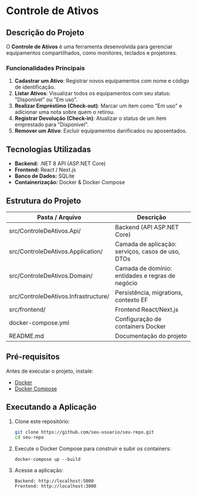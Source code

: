# Controle de Ativos

## Descrição do Projeto

O **Controle de Ativos** é uma ferramenta desenvolvida para gerenciar equipamentos compartilhados, como monitores, teclados e projetores.

### Funcionalidades Principais
1. **Cadastrar um Ativo**: Registrar novos equipamentos com nome e código de identificação.
2. **Listar Ativos**: Visualizar todos os equipamentos com seu status: "Disponível" ou "Em uso".
3. **Realizar Empréstimo (Check-out)**: Marcar um item como "Em uso" e adicionar uma nota sobre quem o retirou.
4. **Registrar Devolução (Check-in)**: Atualizar o status de um item emprestado para "Disponível".
5. **Remover um Ativo**: Excluir equipamentos danificados ou aposentados.

## Tecnologias Utilizadas
- **Backend:** .NET 8 API (ASP.NET Core)
- **Frontend:** React / Next.js
- **Banco de Dados:** SQLite
- **Containerização:** Docker & Docker Compose

## Estrutura do Projeto
| Pasta / Arquivo                      | Descrição                                      |
|-------------------------------------|------------------------------------------------|
| src/ControleDeAtivos.Api/            | Backend (API ASP.NET Core)                     |
| src/ControleDeAtivos.Application/    | Camada de aplicação: serviços, casos de uso, DTOs |
| src/ControleDeAtivos.Domain/         | Camada de domínio: entidades e regras de negócio |
| src/ControleDeAtivos.Infrastructure/ | Persistência, migrations, contexto EF         |
| src/frontend/                        | Frontend React/Next.js                         |
| docker-compose.yml                   | Configuração de containers Docker             |
| README.md                            | Documentação do projeto                        |


## Pré-requisitos
Antes de executar o projeto, instale:
- [Docker](https://www.docker.com/get-started)
- [Docker Compose](https://docs.docker.com/compose/install/)

## Executando a Aplicação
1. Clone este repositório:
   ```bash
   git clone https://github.com/seu-usuario/seu-repo.git
   cd seu-repo

2. Execute o Docker Compose para construir e subir os containers:
   ```
   docker-compose up --build

3. Acesse a aplicação:
   ```
   Backend: http://localhost:5000
   Frontend: http://localhost:3000
